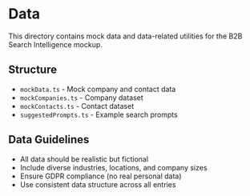 # Data

This directory contains mock data and data-related utilities for the B2B Search Intelligence mockup.

## Structure

- `mockData.ts` - Mock company and contact data
- `mockCompanies.ts` - Company dataset
- `mockContacts.ts` - Contact dataset
- `suggestedPrompts.ts` - Example search prompts

## Data Guidelines

- All data should be realistic but fictional
- Include diverse industries, locations, and company sizes
- Ensure GDPR compliance (no real personal data)
- Use consistent data structure across all entries
